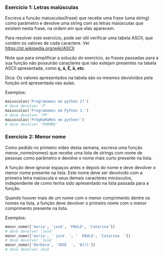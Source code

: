 ### Exercício 1: Letras maiúsculas

Escreva a função maiusculas(frase) que recebe uma frase (uma string) como parâmetro e devolve uma string com as letras maiúsculas que existem nesta frase, na ordem em que elas aparecem.

Para resolver este exercício, pode ser útil verificar uma tabela ASCII, que contém os valores de cada caractere. Ver https://pt.wikipedia.org/wiki/ASCII

Note que para simplificar a solução do exercício, as frases passadas para a sua função não possuirão caracteres que não estejam presentes na tabela ASCII apresentada, como **ç, á, É, ã, etc**.

Dica: Os valores apresentados na tabela são os mesmos devolvidos pela função ord apresentada nas aulas.

Exemplos:

```python
maiusculas('Programamos em python 2?')
# deve devolver 'P'
maiusculas('Programamos em Python 3.')
# deve devolver 'PP'
maiusculas('PrOgRaMaMoS em python!')
# deve devolver 'PORMMS'
```

### Exercício 2: Menor nome

Como pedido no primeiro vídeo desta semana, escreva uma função menor_nome(nomes) que recebe uma lista de strings com nome de pessoas como parâmetro e devolve o nome mais curto presente na lista.

A função deve ignorar espaços antes e depois do nome e deve devolver o menor nome presente na lista. Este nome deve ser devolvido com a primeira letra maiúscula e seus demais caracteres minúsculos, independente de como tenha sido apresentado na lista passada para a função.

Quando houver mais de um nome com o menor comprimento dentre os nomes na lista, a função deve devolver o primeiro nome com o menor comprimento presente na lista.

Exemplos:

```python
menor_nome(['maria', 'josé', 'PAULO', 'Catarina'])
# deve devolver 'José'
menor_nome(['maria', ' josé  ', '  PAULO', 'Catarina  '])
# deve devolver 'José'
menor_nome(['Bárbara', 'JOSÉ  ', 'Bill'])
# deve devolver José
```


